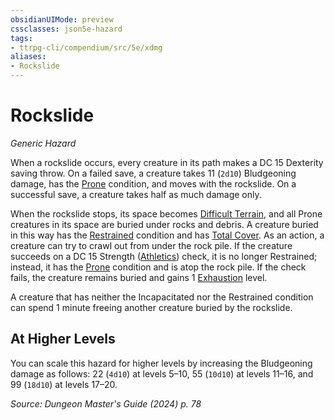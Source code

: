 ```yaml
---
obsidianUIMode: preview
cssclasses: json5e-hazard
tags:
- ttrpg-cli/compendium/src/5e/xdmg
aliases:
- Rockslide
---
```

# Rockslide
*Generic Hazard*  

When a rockslide occurs, every creature in its path makes a DC 15 Dexterity saving throw. On a failed save, a creature takes 11 (`2d10`) Bludgeoning damage, has the [Prone](Інструменти%20ДМ/CLI/rules/conditions.md#Prone) condition, and moves with the rockslide. On a successful save, a creature takes half as much damage only.

When the rockslide stops, its space becomes [Difficult Terrain](Інструменти%20ДМ/CLI/rules/variant-rules/difficult-terrain-xphb.md), and all Prone creatures in its space are buried under rocks and debris. A creature buried in this way has the [Restrained](Інструменти%20ДМ/CLI/rules/conditions.md#Restrained) condition and has [Total Cover](Інструменти%20ДМ/CLI/tables/cover-xphb.md). As an action, a creature can try to crawl out from under the rock pile. If the creature succeeds on a DC 15 Strength ([Athletics](Інструменти%20ДМ/CLI/rules/skills.md#Athletics)) check, it is no longer Restrained; instead, it has the [Prone](Інструменти%20ДМ/CLI/rules/conditions.md#Prone) condition and is atop the rock pile. If the check fails, the creature remains buried and gains 1 [Exhaustion](Інструменти%20ДМ/CLI/rules/conditions.md#Exhaustion) level.

A creature that has neither the Incapacitated nor the Restrained condition can spend 1 minute freeing another creature buried by the rockslide.

## At Higher Levels

You can scale this hazard for higher levels by increasing the Bludgeoning damage as follows: 22 (`4d10`) at levels 5–10, 55 (`10d10`) at levels 11–16, and 99 (`18d10`) at levels 17–20.

*Source: Dungeon Master's Guide (2024) p. 78*